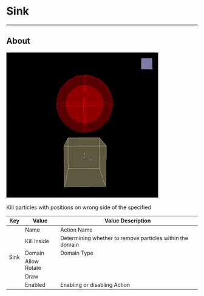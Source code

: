 # Sink

___

## About

![alt text](media/sink.gif)

Kill particles with positions on wrong side of the specified

<table><thead>
  <tr>
    <th>Key</th>
    <th>Value</th>
    <th>Value Description</th>
  </tr></thead>
<tbody>
  <tr>
    <td rowspan="6">Sink</td>
    <td>Name</td>
    <td>Action Name</td>
  </tr>
  <tr>
    <td>Kill Inside</td>
    <td>Determining whether to remove particles within the domain</td>
  </tr>
  <tr>
    <td>Domain</td>
    <td>Domain Type</td>
  </tr>
  <tr>
    <td>Allow Rotate</td>
    <td></td>
  </tr>
  <tr>
    <td>Draw</td>
    <td></td>
  </tr>
  <tr>
    <td>Enabled</td>
    <td>Enabling or disabling Action</td>
  </tr>
</tbody>
</table>
